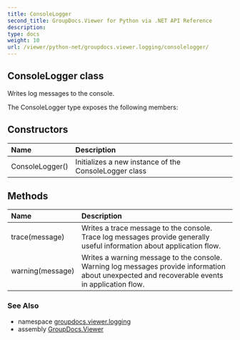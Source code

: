 ```yaml
---
title: ConsoleLogger
second_title: GroupDocs.Viewer for Python via .NET API Reference
description: 
type: docs
weight: 10
url: /viewer/python-net/groupdocs.viewer.logging/consolelogger/
---
```


## ConsoleLogger class

Writes log messages to the console.

The ConsoleLogger type exposes the following members:
## Constructors
| Name | Description |
| :- | :- |
|ConsoleLogger()|Initializes a new instance of the ConsoleLogger class|
## Methods
| Name | Description |
| :- | :- |
|trace(message)|Writes a trace message to the console.<br/>            Trace log messages provide generally useful information about application flow.|
|warning(message)|Writes a warning message to the console.<br/>            Warning log messages provide information about unexpected and recoverable events in application flow.|

### See Also

* namespace [groupdocs.viewer.logging](/viewer/python-net/groupdocs.viewer.logging/)
* assembly [GroupDocs.Viewer](/viewer/python-net/)

